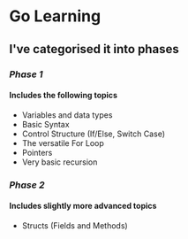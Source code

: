 # Go Learning

## I've categorised it into phases

### *Phase 1*

#### Includes the following topics

+ Variables and data types
+ Basic Syntax
+ Control Structure (If/Else, Switch Case)
+ The versatile For Loop
+ Pointers
+ Very basic recursion

### *Phase 2*

#### Includes slightly more advanced topics

+ Structs (Fields and Methods)
